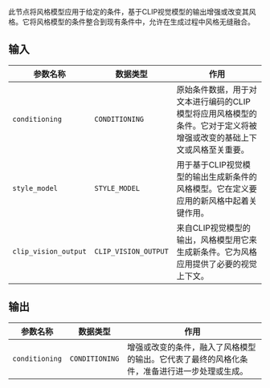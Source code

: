 
此节点将风格模型应用于给定的条件，基于CLIP视觉模型的输出增强或改变其风格。它将风格模型的条件整合到现有条件中，允许在生成过程中风格无缝融合。

## 输入

| 参数名称 | 数据类型 | 作用 |
| --- | --- | --- |
| `conditioning` | `CONDITIONING` | 原始条件数据，用于对文本进行编码的CLIP模型将应用风格模型的条件。它对于定义将被增强或改变的基础上下文或风格至关重要。 |
| `style_model` | `STYLE_MODEL` | 用于基于CLIP视觉模型的输出生成新条件的风格模型。它在定义要应用的新风格中起着关键作用。 |
| `clip_vision_output` | `CLIP_VISION_OUTPUT` | 来自CLIP视觉模型的输出，风格模型用它来生成新条件。它为风格应用提供了必要的视觉上下文。 |

## 输出

| 参数名称 | 数据类型 | 作用 |
| --- | --- | --- |
| `conditioning` | `CONDITIONING` | 增强或改变的条件，融入了风格模型的输出。它代表了最终的风格化条件，准备进行进一步处理或生成。 |
